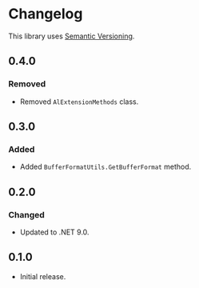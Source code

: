 ﻿# Changelog

This library uses [Semantic Versioning](https://semver.org/spec/v2.0.0.html).

## 0.4.0

### Removed

- Removed `AlExtensionMethods` class.

## 0.3.0

### Added

- Added `BufferFormatUtils.GetBufferFormat` method.

## 0.2.0

### Changed

- Updated to .NET 9.0.

## 0.1.0

- Initial release.
